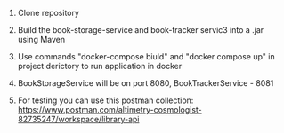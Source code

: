 1. Clone repository

2. Build the book-storage-service and book-tracker servic3 into a .jar using Maven

2. Use commands "docker-compose biuld" and "docker compose up" in project derictory to run application in docker

3. BookStorageService will be on port 8080, BookTrackerService - 8081

4. For testing you can use this postman collection: https://www.postman.com/altimetry-cosmologist-82735247/workspace/library-api
